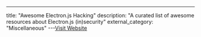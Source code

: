 ---
title: "Awesome Electron.js Hacking"
description: "A curated list of awesome resources about Electron.js (in)security"
external_category: "Miscellaneous"
---[Visit Website](https://github.com/doyensec/awesome-electronjs-hacking)

